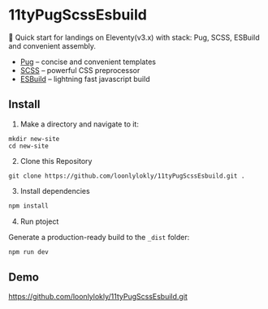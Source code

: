 # 11tyPugScssEsbuild

🚀 Quick start for landings on Eleventy(v3.x) with stack: Pug, SCSS, ESBuild and convenient assembly.

- [Pug](https://pugjs.org) – concise and convenient templates
- [SCSS](https://sass-lang.com/) – powerful CSS preprocessor
- [ESBuild](https://esbuild.github.io/) – lightning fast javascript build

## Install

1. Make a directory and navigate to it:

```
mkdir new-site
cd new-site
```

2. Clone this Repository

```
git clone https://github.com/loonlylokly/11tyPugScssEsbuild.git .
```

3. Install dependencies

```bash
npm install
```

4. Run ptoject

Generate a production-ready build to the `_dist` folder:
```bash
npm run dev
```

## Demo

https://github.com/loonlylokly/11tyPugScssEsbuild.git
